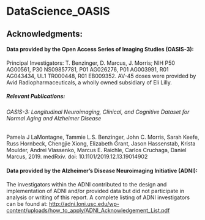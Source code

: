 # DataScience_OASIS

## Acknowledgments: 
#### Data provided by the Open Access Series of Imaging Studies (OASIS-3): 
Principal Investigators: T. Benzinger, D. Marcus, J. Morris; NIH P50 AG00561, P30 NS09857781, P01 AG026276, P01 AG003991, R01 AG043434, UL1 TR000448, R01 EB009352. AV-45 doses were provided by Avid Radiopharmaceuticals, a wholly owned subsidiary of Eli Lilly.

##### Relevant Publications: 
###### OASIS-3: Longitudinal Neuroimaging, Clinical, and Cognitive Dataset for Normal Aging and Alzheimer Disease
Pamela J LaMontagne, Tammie L.S. Benzinger, John C. Morris, Sarah Keefe, Russ Hornbeck, Chengjie Xiong, Elizabeth Grant, Jason Hassenstab, Krista Moulder, Andrei Vlassenko, Marcus E. Raichle, Carlos Cruchaga, Daniel Marcus, 2019. medRxiv. doi: 10.1101/2019.12.13.19014902

#### Data provided by the Alzheimer’s Disease Neuroimaging Initiative (ADNI):
The investigators within the ADNI contributed to the design and implementation of ADNI and/or provided data but did not participate in analysis or writing of this report.
A complete listing of ADNI investigators can be found at: http://adni.loni.usc.edu/wp-content/uploads/how_to_apply/ADNI_Acknowledgement_List.pdf




